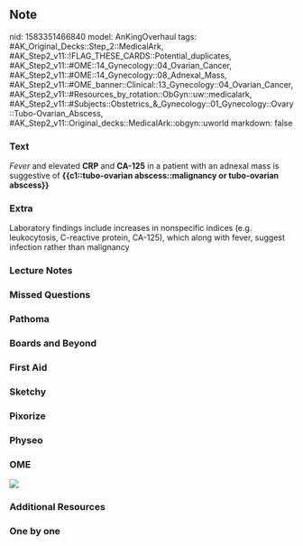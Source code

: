 ## Note
nid: 1583351466840
model: AnKingOverhaul
tags: #AK_Original_Decks::Step_2::MedicalArk, #AK_Step2_v11::!FLAG_THESE_CARDS::Potential_duplicates, #AK_Step2_v11::#OME::14_Gynecology::04_Ovarian_Cancer, #AK_Step2_v11::#OME::14_Gynecology::08_Adnexal_Mass, #AK_Step2_v11::#OME_banner::Clinical::13_Gynecology::04_Ovarian_Cancer, #AK_Step2_v11::#Resources_by_rotation::ObGyn::uw::medicalark, #AK_Step2_v11::#Subjects::Obstetrics_&_Gynecology::01_Gynecology::Ovary::Tubo-Ovarian_Abscess, #AK_Step2_v11::Original_decks::MedicalArk::obgyn::uworld
markdown: false

### Text
<i>Fever</i> and elevated <b>CRP</b> and <b>CA-125</b> in a patient
with an adnexal mass is suggestive of <b>{{c1::tubo-ovarian
abscess::malignancy or tubo-ovarian abscess}}</b>

### Extra
Laboratory findings include increases in nonspecific indices (e.g. leukocytosis, C-reactive protein, CA-125), which along with fever, suggest infection rather than malignancy

### Lecture Notes


### Missed Questions


### Pathoma


### Boards and Beyond


### First Aid


### Sketchy


### Pixorize


### Physeo


### OME
<div class="ome-widget">
  <a href=
  "https://onlinemeded.org/spa/gynecology/ovarian-cancer/acquire?ref=anki">
  <img src="_OME_AnkiFlashcards_Lesson_5.png"></a>
</div>

### Additional Resources


### One by one

